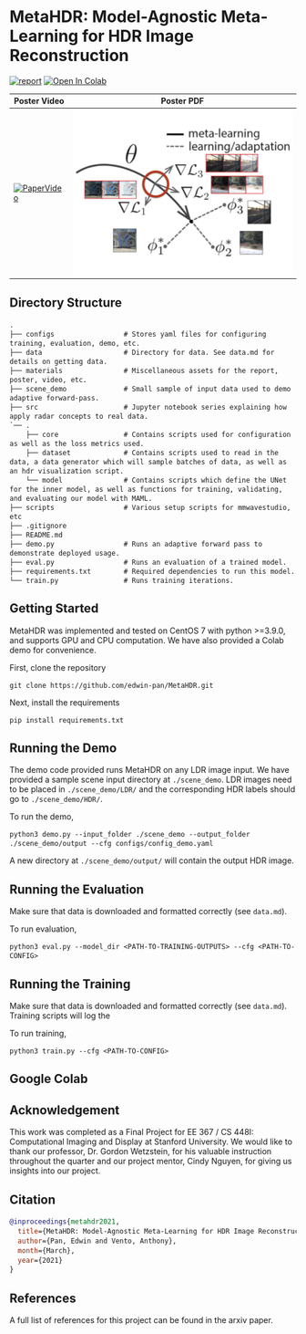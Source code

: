 # MetaHDR: Model-Agnostic Meta-Learning for HDR Image Reconstruction
[![report](https://img.shields.io/badge/arxiv-report-red)](https://tenor.com/bkNeW.gif) [![Open In Colab](https://colab.research.google.com/assets/colab-badge.svg)](https://tenor.com/bkNeW.gif)

| Poster Video                                                                                                | Poster PDF                                                                                                |
|------------------------------------------------------------------------------------------------------------|--------------------------------------------------------------------------------------------------------------------|
| [![PaperVideo](https://img.youtube.com/vi/RvQIZ7aNOc0/0.jpg)](https://www.youtube.com/watch?v=RvQIZ7aNOc0) | [![PosterPDF](./materials/Mini-Meta-Figure.png)](https://drive.google.com/file/d/1g1XR3ZRRs6CCAxeiSVdE6fcffyXVxdOh/view?usp=sharing) |

## Directory Structure
    .
    ├── configs                 # Stores yaml files for configuring training, evaluation, demo, etc.
    ├── data                    # Directory for data. See data.md for details on getting data.
    ├── materials               # Miscellaneous assets for the report, poster, video, etc.
    ├── scene_demo              # Small sample of input data used to demo adaptive forward-pass.
    ├── src                     # Jupyter notebook series explaining how apply radar concepts to real data.
    `── .
        ├── core                # Contains scripts used for configuration as well as the loss metrics used.
        ├── dataset             # Contains scripts used to read in the data, a data generator which will sample batches of data, as well as an hdr visualization script.
        └── model               # Contains scripts which define the UNet for the inner model, as well as functions for training, validating, and evaluating our model with MAML.
    ├── scripts                 # Various setup scripts for mmwavestudio, etc
    ├── .gitignore
    ├── README.md
    ├── demo.py                 # Runs an adaptive forward pass to demonstrate deployed usage.
    ├── eval.py                 # Runs an evaluation of a trained model.
    ├── requirements.txt        # Required dependencies to run this model.
    └── train.py                # Runs training iterations.

## Getting Started
MetaHDR was implemented and tested on CentOS 7 with python >=3.9.0, and supports GPU and CPU computation. We have also provided a Colab demo for convenience.

First, clone the repository

```
git clone https://github.com/edwin-pan/MetaHDR.git
```

Next, install the requirements

```
pip install requirements.txt
```

## Running the Demo
The demo code provided runs MetaHDR on any LDR image input. We have provided a sample scene input directory at `./scene_demo`. LDR images need to be placed in `./scene_demo/LDR/` and the corresponding HDR labels should go to `./scene_demo/HDR/`. 

To run the demo,

```
python3 demo.py --input_folder ./scene_demo --output_folder ./scene_demo/output --cfg configs/config_demo.yaml
```

A new directory at `./scene_demo/output/` will contain the output HDR image.


## Running the Evaluation
Make sure that data is downloaded and formatted correctly (see `data.md`). 

To run evaluation,

```
python3 eval.py --model_dir <PATH-TO-TRAINING-OUTPUTS> --cfg <PATH-TO-CONFIG>
```

## Running the Training
Make sure that data is downloaded and formatted correctly (see `data.md`). Training scripts will log the 

To run training,

```
python3 train.py --cfg <PATH-TO-CONFIG>
```


## Google Colab



## Acknowledgement
This work was completed as a Final Project for EE 367 / CS 448I: Computational Imaging and Display at Stanford University. We would like to thank our professor, Dr. Gordon Wetzstein, for his valuable instruction throughout the quarter and our project mentor, Cindy Nguyen, for giving us insights into our project.

## Citation
```bibtex
@inproceedings{metahdr2021,
  title={MetaHDR: Model-Agnostic Meta-Learning for HDR Image Reconstruction},
  author={Pan, Edwin and Vento, Anthony},
  month={March},
  year={2021}
}
```

## References
A full list of references for this project can be found in the arxiv paper. 